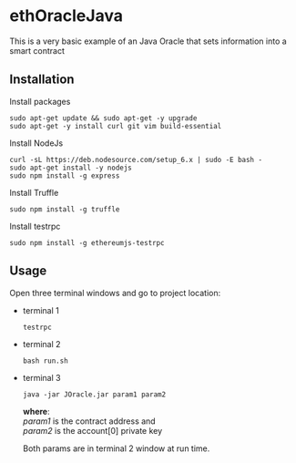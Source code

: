 # ethOracleJava

This is a very basic example of an Java Oracle that sets information into a smart contract

## Installation

Install packages
```
sudo apt-get update && sudo apt-get -y upgrade
sudo apt-get -y install curl git vim build-essential
```
Install NodeJs

```
curl -sL https://deb.nodesource.com/setup_6.x | sudo -E bash -
sudo apt-get install -y nodejs
sudo npm install -g express
```

Install Truffle
```
sudo npm install -g truffle
```

Install testrpc

```
sudo npm install -g ethereumjs-testrpc
```

## Usage

Open three terminal windows and go to project location:

+ terminal 1
    ```
    testrpc
    ```
+ terminal 2
    ```
    bash run.sh
    ```
    
 + terminal 3
     ```
     java -jar JOracle.jar param1 param2
     ```   
    **where**:  
     _param1_ is the contract address and  
     _param2_ is the account[0] private key

    Both params are in terminal 2 window at run time.
